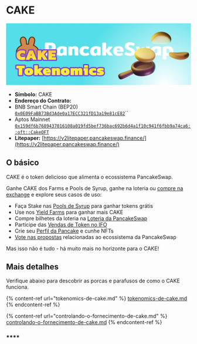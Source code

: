 # CAKE

![](../../.gitbook/assets/tokenomics-header.png)

* **Símbolo:** CAKE
* **Endereço do Contrato:**&#x20;
* BNB Smart Chain (BEP20)\
  [`0x0E09FaBB73Bd3Ade0a17ECC321fD13a19e81cE82`](https://bscscan.com/token/0x0e09fabb73bd3ade0a17ecc321fd13a19e81ce82)``
* Aptos Mainnet\
  [`0x159df6b7689437016108a019fd5bef736bac692b6d4a1f10c941f6fbb9a74ca6::oft::CakeOFT`](https://tracemove.io/coin/0x159df6b7689437016108a019fd5bef736bac692b6d4a1f10c941f6fbb9a74ca6::oft::CakeOFT/PancakeSwap%20Token/Cake)
* **Litepaper:** [https://v2litepaper.pancakeswap.finance/](https://v2litepaper.pancakeswap.finance/)

## O básico

CAKE é o token delicioso que alimenta o ecossistema PancakeSwap.

Ganhe CAKE dos Farms e Pools de Syrup, ganhe na loteria ou [compre na exchange](https://docs.pancakeswap.finance/v/portuguese-brazilian/produtos/pancakeswap-exchange) e explore seus casos de uso:

* Faça Stake nas [Pools de Syrup](../../produtos/syrup-pool/) para ganhar tokens grátis
* Use nos [Yield Farms](https://docs.pancakeswap.finance/products/yield-farming) para ganhar mais CAKE
* Compre bilhetes da loteria na [Loteria da PancakeSwap](../../produtos/lottery/)
* Participe das [Vendas de Token no IFO](broken-reference)
* Crie seu  [Perfil da Pancake](../../produtos/nft-profile-system/) e cunhe NFTs
* [Vote nas propostas](../../produtos/voting/) relacionadas ao ecossistema da PancakeSwap

Mas isso não é tudo - há muito mais no horizonte para o CAKE!

## Mais detalhes

Verifique abaixo para descobrir as porcas e parafusos de como o CAKE funciona.

{% content-ref url="tokenomics-de-cake.md" %}
[tokenomics-de-cake.md](tokenomics-de-cake.md)
{% endcontent-ref %}

{% content-ref url="controlando-o-fornecimento-de-cake.md" %}
[controlando-o-fornecimento-de-cake.md](controlando-o-fornecimento-de-cake.md)
{% endcontent-ref %}

### \*\*\*\*
